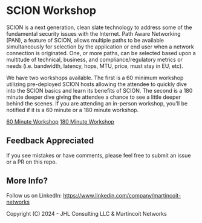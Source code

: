 # SCION Workshop

SCION is a next generation, clean slate technology to address some of the fundamental security issues with the Internet. Path Aware Networking (PAN), a feature of SCION, allows multiple paths to be available simultaneously for selection by the application or end user when a network connection is originated. One, or more paths, can be selected based upon a multitude of technical, business, and compliance/regulatory metrics or needs (i.e. bandwidth, latency, hops, MTU, price, must stay in EU, etc).

We have two workshops available. The first is a 60 minimum workshop utilizing pre-deployed SCION hosts allowing the attendee to quickly dive into the SCION basics and learn its benefits of SCION. The second is a 180 minute deeper dive giving the attendee a chance to see a little deeper behind the scenes. If you are attending an in-person workshop, you'll be notified if it is a 60 minute or a 180 minute workshop.

[60 Minute Workshop](Workshop60Minutes.md)
[180 Minute Workshop](Workshop180Minutes.md)

## Feedback Appreciated
If you see mistakes or have comments, please feel free to submit an issue or a PR on this repo.

## More Info?

Follow us on LinkedIn: https://www.linkedin.com/company/martincoit-networks

Copyright (C) 2024 - JHL Consulting LLC & Martincoit Networks










